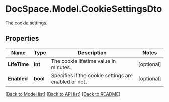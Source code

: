 # DocSpace.Model.CookieSettingsDto
The cookie settings.

## Properties

Name | Type | Description | Notes
------------ | ------------- | ------------- | -------------
**LifeTime** | **int** | The cookie lifetime value in minutes. | [optional] 
**Enabled** | **bool** | Specifies if the cookie settings are enabled or not. | [optional] 

[[Back to Model list]](../README.md#documentation-for-models) [[Back to API list]](../README.md#documentation-for-api-endpoints) [[Back to README]](../README.md)

